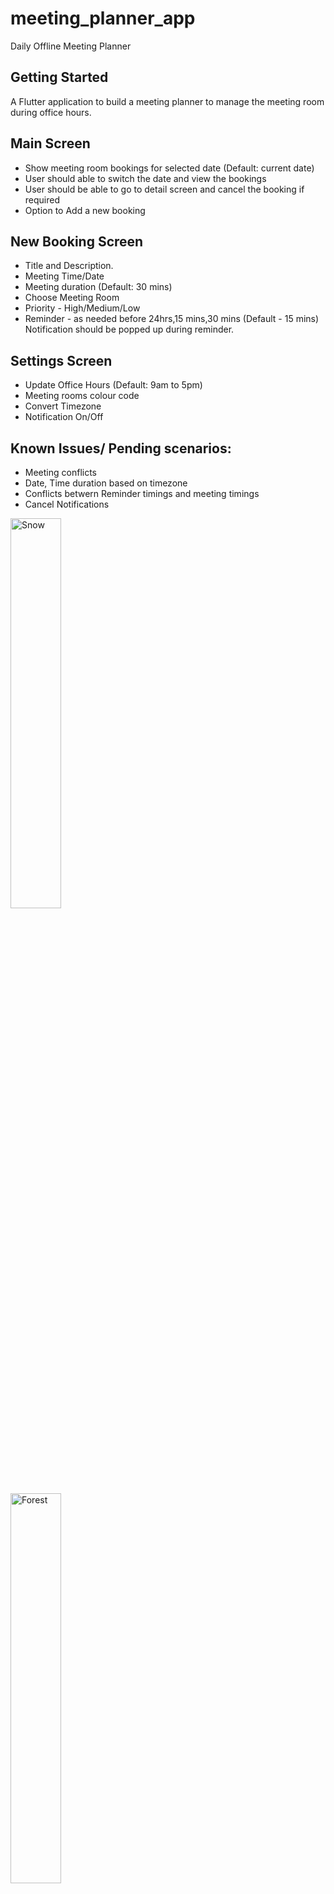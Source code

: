 # meeting_planner_app

Daily Offline Meeting Planner

## Getting Started

A Flutter application to build a meeting planner to manage the meeting room during office hours.

## Main Screen
- Show meeting room bookings for selected date (Default: current date)
- User should able to switch the date and view the bookings
- User should be able to go to detail screen and cancel the booking if required
- Option to Add a new booking

## New Booking Screen
- Title and Description.
- Meeting Time/Date
- Meeting duration (Default: 30 mins)
- Choose Meeting Room
- Priority - High/Medium/Low
- Reminder - as needed before 24hrs,15 mins,30 mins (Default - 15 mins) Notification should be popped up during reminder.

## Settings Screen
- Update Office Hours (Default: 9am to 5pm)
- Meeting rooms colour code
- Convert Timezone
- Notification On/Off

## Known Issues/ Pending scenarios:
- Meeting conflicts
- Date, Time duration based on timezone
- Conflicts betwern Reminder timings and meeting timings
- Cancel Notifications


<div class="row">
  <div class="column">
    <img src="/screenshots/1.jpg" alt="Snow" style="width:40%">
  </div>
  <div class="column">
    <img src="/screenshots/2.jpg" alt="Forest" style="width:40%">
  </div>
  <div class="column">
    <img src="/screenshots/3.jpg" alt="Mountains" style="width:40%">
  </div>
  <div class="column">
      <img src="/screenshots/4.jpg" alt="Mountains" style="width:40%">
    </div>
</div>
<div class="row">
  <div class="column">
    <img src="/screenshots/5.jpg" alt="Snow" style="width:40%">
  </div>
  <div class="column">
    <img src="/screenshots/6.jpg" alt="Forest" style="width:40%">
  </div>
  <div class="column">
    <img src="/screenshots/7.jpg" alt="Mountains" style="width:40%">
  </div>
  <div class="column">
      <img src="/screenshots/8.jpg" alt="Mountains" style="width:40%">
    </div>
</div>
<div class="row">
  <div class="column">
    <img src="/screenshots/9.jpg" alt="Snow" style="width:40%">
  </div>
  <div class="column">
    <img src="/screenshots/10.jpg" alt="Forest" style="width:40%">
  </div>
  <div class="column">
    <img src="/screenshots/11.jpg" alt="Mountains" style="width:40%">
  </div>
  <div class="column">
      <img src="/screenshots/12.jpg" alt="Mountains" style="width:40%">
    </div>
</div>

